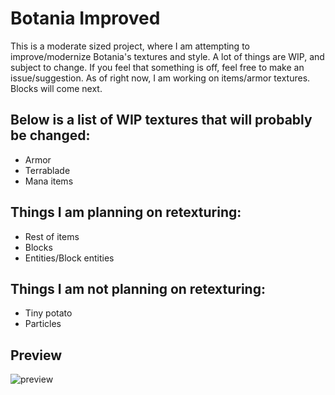 # Botania Improved

This is a moderate sized project, where I am attempting to improve/modernize Botania's textures and style. A lot of things are WIP, and subject to change. If you feel that something is off, feel free to make an issue/suggestion. As of right now, I am working on items/armor textures. Blocks will come next.

## Below is a list of WIP textures that will probably be changed:

- Armor
- Terrablade
- Mana items

## Things I am planning on retexturing:

- Rest of items
- Blocks
- Entities/Block entities

## Things I am not planning on retexturing:

- Tiny potato
- Particles

## Preview

![preview](https://i.imgur.com/vJp0dfv.png)

